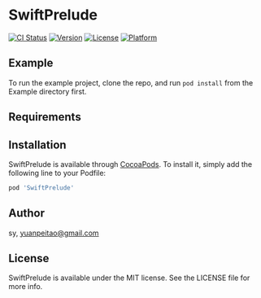 # SwiftPrelude

[![CI Status](http://img.shields.io/travis/sy/SwiftPrelude.svg?style=flat)](https://travis-ci.org/sy/SwiftPrelude)
[![Version](https://img.shields.io/cocoapods/v/SwiftPrelude.svg?style=flat)](http://cocoapods.org/pods/SwiftPrelude)
[![License](https://img.shields.io/cocoapods/l/SwiftPrelude.svg?style=flat)](http://cocoapods.org/pods/SwiftPrelude)
[![Platform](https://img.shields.io/cocoapods/p/SwiftPrelude.svg?style=flat)](http://cocoapods.org/pods/SwiftPrelude)

## Example

To run the example project, clone the repo, and run `pod install` from the Example directory first.

## Requirements

## Installation

SwiftPrelude is available through [CocoaPods](http://cocoapods.org). To install
it, simply add the following line to your Podfile:

```ruby
pod 'SwiftPrelude'
```

## Author

sy, yuanpeitao@gmail.com

## License

SwiftPrelude is available under the MIT license. See the LICENSE file for more info.
